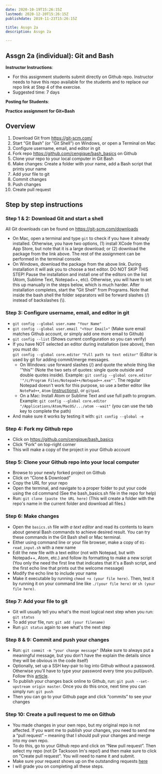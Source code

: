 ```yaml
---
date: 2020-10-19T15:26:15Z
lastmod: 2020-12-20T15:26:15Z 
publishdate: 2019-11-23T15:26:15Z

title: Assgn 2a
description: Assgn 2a

---
```


## Assgn 2a (individual): Git and Bash

**Instructor Instructions**: 
* For this assignment students submit directly on Github repo. Instructor needs to have this repo available for the students and to replace our repo link at Step 4 of the exercise.
* Suggested time: 7 days

**Posting for Students**:

**Practice assignment for Git+Bash**

## Overview
1. Download Git from https://git-scm.com/ 
2. Start “Git Bash” (or "Git Shell") on Windows, or open a Terminal on Mac
3. Configure username, email, and editor in git
4. Fork repo https://github.com/cengique/bash_basics on Github
5. Clone your repo to your local computer in Git Bash
6. Make changes: Create a folder with your name, add a Bash script that prints your name
7. Add your file to git
8. Commit changes
9. Push changes
10. Create pull request

## Step by step instructions

### Step 1 & 2: Download Git and start a shell

All Git downloads can be found on https://git-scm.com/downloads

- On Mac, open a terminal and type `git` to check if you have it already installed. Otherwise, you have two options, (1) install XCode from the App Store, but note that it is a large download; or (2) download the package from the link above. The rest of the assignment can be performed in the terminal console.
- On Windows, download the package from the above link. During installation it will ask you to choose a text editor. DO NOT SKIP THIS STEP! Pause the installation and install one of the editors on the list (Atom, Sublime Text, Notepad++, etc). Otherwise, you will have to set this up manually in the steps below, which is much harder. After installation completes, start the “Git Shell” from Programs. Note that inside the bash shell the folder separators will be forward slashes (/) instead of backslashes (\\).

### Step 3: Configure username, email, and editor in git

- `git config --global user.name "Your Name"`
- `git config --global user.email "<Your Email>"` 
  (Make sure email matches Github account, or simply add one more email to Github)
- `git config --list` 
  (Shows current configuration so you can verify)
- If you have NOT selected an editor during installation (see above), then you must do:<br>
 `git config --global core.editor "Full path to text editor"`
  (Editor is used by git for adding commit/merge messages. 
    - On Windows: use forward slashes (/) and quote the whole thing like '"this"' (Note the two sets of quotes: single quote outside and double quotes inside). 
    Example: `git config --global core.editor '"/c/Program Files/Notepad++/Notepad++.exe"'`. The regular Notepad doesn't work for this purpose, so use a better editor like `NotePad++`, `Atom` ([instructions](https://help.github.com/articles/associating-text-editors-with-git/)), or `gitpad`.
    - On a Mac: Install Atom or Sublime Text and use full path to program. Example: `git config --global core.editor "/Applications/Atom/MacOS/.../atom --wait"` (you can use the tab key to complete the path)
- And make sure it works by testing it with: `git config --global -e`

### Step 4: Fork my Github repo

- Click on https://github.com/cengique/bash_basics 
- Click “Fork” on top-right corner
- This will make a copy of the project in your Github account

### Step 5: Clone your Github repo into your local computer

- Browse to your newly forked project on Github
- Click on “Clone & Download” 
- Copy the URL for your repo
- Open the terminal, and navigate to a proper folder to put your code using the cd command
  (See the bash_basics.sh file in the repo for help)
- Run: `git clone (paste the URL here)`
  (This will create a folder with the repo's name in the current folder and download all files.)

### Step 6: Make changes

- Open the `basics.sh` file *with a text editor* and read its contents to learn about general Bash commands to achieve desired result. You can try these commands in the Git Bash shell or Mac terminal. 
- Either using command line or your file browser, make a copy of `01-read_input.sh` with a new name
- Edit the new file with a text editor (not with Notepad, but with Notepad++, Atom, etc.) and follow its formatting to make a new script
  (You only the need the first line that indicates that it's a Bash script, and the first echo line that prints out the welcome message)
- Modify the echo line to include your name
- Make it executable by running `chmod +x (your file here)`. Then, test it by running it on your command line like `./(your file here)` or `sh (your file here)`.

### Step 7: Add your file to git

- Git will usually tell you what's the most logical next step when you run: `git status`
- To add your file, run: `git add (your filename)`
- Run `git status` again to see what's the next step

### Step 8 & 9: Commit and push your changes

- Run: `git commit -m "your change message"`
  (Make sure to always put a meaningful message, but you don't have the explain the details since they will be obvious in the code itself)
- Optionally, set up a SSH key-pair to log into Github without a password. Otherwise you'll have to type your password every time you pull/push. Follow this [article](https://help.github.com/articles/generating-a-new-ssh-key-and-adding-it-to-the-ssh-agent/).
- To publish your changes back online to Github, run: `git push --set-upstream origin master`. Once you do this once, next time you can simply run: `git push`
- Then you can go to your Github page and click “commits” to see your changes

### Step 10: Create a pull request to me on Github

- You made changes in your own repo, but my original repo is not affected. If you want me to publish your changes, you need to send me a “pull request” – meaning that I should pull your changes and merge into my own repo.
- To do this, go to your Github repo and click on “New pull request”. Then select my repo (not Dr Tacksoon Im's repo!) and then make sure to click on "Create pull request". You will need to name it and submit.
- Make sure your request shows up on the outstanding requests [here](https://github.com/cengique/bash_basics/pulls?utf8=%E2%9C%93&q=is%3Apr+is%3Aopen+)
- I will grade you on completing all these steps.

